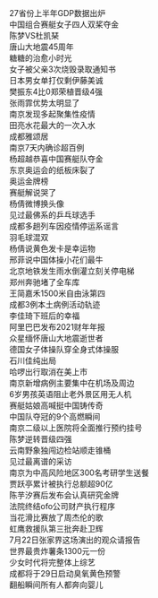 27省份上半年GDP数据出炉  
中国组合赛艇女子四人双桨夺金  
陈梦VS杜凯琹  
唐山大地震45周年  
糖糖的治愈小时光  
女子被父亲3次烧毁录取通知书  
日本男女单打仅剩伊藤美诚  
樊振东4比0郑荣植晋级4强  
张雨霏优势太明显了  
南京发现多起聚集性疫情  
田亮水花最大的一次入水  
成都雅颂居  
南京7天内确诊超百例  
杨超越恭喜中国赛艇队夺金  
东京奥运会的纸板床裂了  
奥运金牌榜  
赛艇解说哭了  
杨倩微博换头像  
见过最佛系的乒乓球选手  
成都多趟列车因疫情停运系谣言  
羽毛球混双  
杨倩说黄色发卡是幸运物  
邢菲说中国体操小花们最牛  
北京地铁发生雨水倒灌立刻关停电梯  
郑州奔驰堵了全车库  
王简嘉禾1500米自由泳第四  
成都3例本土病例活动轨迹  
李佳琦下班后的幸福  
阿里巴巴发布2021财年年报  
众星缅怀唐山大地震逝世者  
德国女子体操队穿全身式体操服  
石川佳纯出局  
哈啰出行取消在美上市  
南京新增病例主要集中在机场及周边  
6岁男孩英语阻止老外景区用无人机  
赛艇姑娘高喊挺中国铸传奇  
中国队夺冠的9个高燃瞬间  
南京二级以上医院将全面推行预约挂号  
陈梦逆转晋级四强  
云南野象独闯边检站顺走锥桶  
见过最离谱的采访  
南京为中高风险地区300名考研学生送餐  
贾跃亭累计被执行总额超90亿  
陈芋汐赛后发布会认真研究金牌  
法院终结ofo公司财产执行程序  
当花滑比赛放了周杰伦的歌  
虹鹰救援队第三批奔赴卫辉  
7月22日张家界这场演出的观众请报告  
世界最贵炸薯条1300元一份  
少女时代将完整体上综艺  
成都将于29日启动臭氧黄色预警  
翻船瞬间所有人都奔向婴儿  
